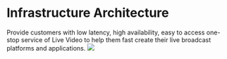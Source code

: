 # Infrastructure Architecture

Provide customers with low latency, high availability, easy to access one-stop service of Live Video to help them fast create their live broadcast platforms and applications.
![](https://github.com/jdcloudcom/cn/blob/edit/image/live-video/%E5%9F%BA%E7%A1%80%E6%9E%B6%E6%9E%84.png)

